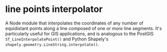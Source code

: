 # line points interpolator
A Node module that interpolates the coordinates of any number of equidistant points along a line composed of one *or
more* line segments. It's particularly useful for GIS applications, and is analogous to the PostGIS
`ST_LineInterpolatePoint()` and Python Shapely's `shapely.geometry.LineString.interpolate()`.
